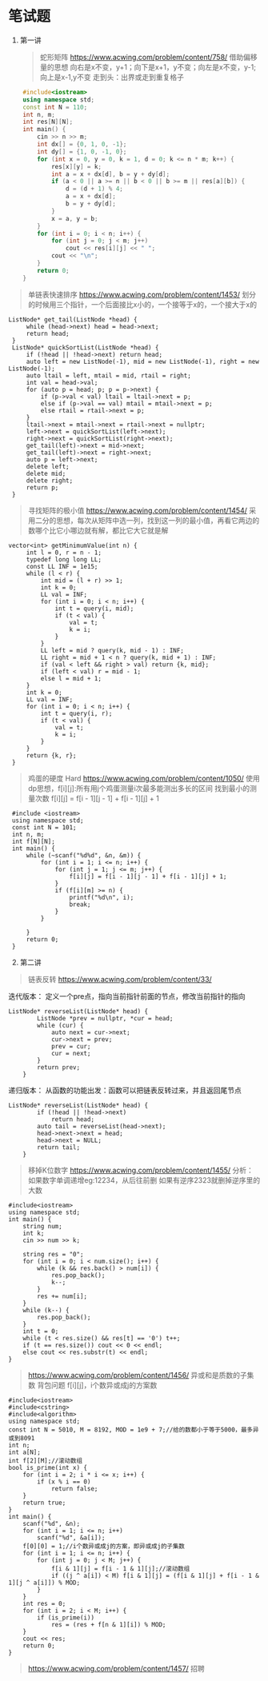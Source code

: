 # 笔试题
1. 第一讲
   > 蛇形矩阵
   > https://www.acwing.com/problem/content/758/
   借助偏移量的思想
   向右是x不变，y+1；向下是x+1，y不变；向左是x不变，y-1;向上是x-1,y不变
   走到头：出界或走到重复格子
```cpp
    #include<iostream>
    using namespace std;
    const int N = 110;
    int n, m;
    int res[N][N];
    int main() {
        cin >> n >> m;
        int dx[] = {0, 1, 0, -1};
        int dy[] = {1, 0, -1, 0};
        for (int x = 0, y = 0, k = 1, d = 0; k <= n * m; k++) {
            res[x][y] = k;
            int a = x + dx[d], b = y + dy[d];
            if (a < 0 || a >= n || b < 0 || b >= m || res[a][b]) {
                d = (d + 1) % 4;
                a = x + dx[d];
                b = y + dy[d];  
            }    
            x = a, y = b;
        }
        for (int i = 0; i < n; i++) {
            for (int j = 0; j < m; j++)
                cout << res[i][j] << " ";
            cout << "\n";
        }
        return 0;
    }
   ```
   > 单链表快速排序
   > https://www.acwing.com/problem/content/1453/
   划分的时候用三个指针，一个后面接比x小的，一个接等于x的，一个接大于x的
   ```
   ListNode* get_tail(ListNode *head) {
        while (head->next) head = head->next;
        return head;
    }
    ListNode* quickSortList(ListNode *head) {
        if (!head || !head->next) return head;
        auto left = new ListNode(-1), mid = new ListNode(-1), right = new ListNode(-1);
        auto ltail = left, mtail = mid, rtail = right;
        int val = head->val;
        for (auto p = head; p; p = p->next) {
            if (p->val < val) ltail = ltail->next = p;
            else if (p->val == val) mtail = mtail->next = p;
            else rtail = rtail->next = p;
        }
        ltail->next = mtail->next = rtail->next = nullptr;
        left->next = quickSortList(left->next);
        right->next = quickSortList(right->next);
        get_tail(left)->next = mid->next;
        get_tail(left)->next = right->next;
        auto p = left->next;
        delete left;
        delete mid;
        delete right;
        return p;
    }
   ```
   > 寻找矩阵的极小值 
   https://www.acwing.com/problem/content/1454/
   采用二分的思想，每次从矩阵中选一列，找到这一列的最小值，再看它两边的数哪个比它小哪边就有解，都比它大它就是解
   ```
   vector<int> getMinimumValue(int n) {
        int l = 0, r = n - 1;
        typedef long long LL;
        const LL INF = 1e15;
        while (l < r) {
            int mid = (l + r) >> 1;
            int k = 0;
            LL val = INF;
            for (int i = 0; i < n; i++) {
                int t = query(i, mid);
                if (t < val) {
                    val = t;
                    k = i;
                }
            }
            LL left = mid ? query(k, mid - 1) : INF;
            LL right = mid + 1 < n ? query(k, mid + 1) : INF;
            if (val < left && right > val) return {k, mid};
            if (left < val) r = mid - 1;
            else l = mid + 1;
        }
        int k = 0;
        LL val = INF;
        for (int i = 0; i < n; i++) {
            int t = query(i, r);
            if (t < val) {
                val = t;
                k = i;
            }
        }
        return {k, r};
    }
   ```
   > 鸡蛋的硬度 Hard
   https://www.acwing.com/problem/content/1050/
   使用dp思想，f[i][j]:所有用j个鸡蛋测量i次最多能测出多长的区间
   找到最小的测量次数
   f[i][j] = f[i - 1][j - 1] + f[i - 1][j] + 1
   ```
    #include <iostream>
    using namespace std;
    const int N = 101;
    int n, m;
    int f[N][N];
    int main() {
        while (~scanf("%d%d", &n, &m)) {
            for (int i = 1; i <= n; i++) {
                for (int j = 1; j <= m; j++) {
                    f[i][j] = f[i - 1][j - 1] + f[i - 1][j] + 1;
                }
                if (f[i][m] >= n) {
                    printf("%d\n", i);
                    break;
                }
            }
        
        }
        return 0;
    }
   ```
2. 第二讲
  > 链表反转
  https://www.acwing.com/problem/content/33/

迭代版本：
定义一个pre点，指向当前指针前面的节点，修改当前指针的指向
```
ListNode* reverseList(ListNode* head) {
        ListNode *prev = nullptr, *cur = head;
        while (cur) {
            auto next = cur->next;
            cur->next = prev;
            prev = cur;
            cur = next;
        }
        return prev;
    }
```
递归版本：
从函数的功能出发：函数可以把链表反转过来，并且返回尾节点
```
ListNode* reverseList(ListNode* head) {
        if (!head || !head->next)
            return head;
        auto tail = reverseList(head->next);
        head->next->next = head;
        head->next = NULL;
        return tail;
    }
```
> 移掉K位数字
> https://www.acwing.com/problem/content/1455/
分析：如果数字单调递增eg:12234，从后往前删
如果有逆序2323就删掉逆序里的大数
```
#include<iostream>
using namespace std;
int main() {
    string num;
    int k;
    cin >> num >> k;
    
    string res = "0";
    for (int i = 0; i < num.size(); i++) {
        while (k && res.back() > num[i]) {
            res.pop_back();
            k--;
        }
        res += num[i];
    }
    while (k--) {
        res.pop_back();
    }
    int t = 0;
    while (t < res.size() && res[t] == '0') t++;
    if (t == res.size()) cout << 0 << endl;
    else cout << res.substr(t) << endl;
}
```

> https://www.acwing.com/problem/content/1456/
> 异或和是质数的子集数
> 背包问题 f[i][j]，i个数异或成j的方案数

```
#include<iostream>
#include<cstring>
#include<algorithm>
using namespace std;
const int N = 5010, M = 8192, MOD = 1e9 + 7;//给的数都小于等于5000，最多异或到8091
int n;
int a[N];
int f[2][M];//滚动数组
bool is_prime(int x) {
    for (int i = 2; i * i <= x; i++) {
        if (x % i == 0) 
            return false;
    }
    return true;
}
int main() {
    scanf("%d", &n);
    for (int i = 1; i <= n; i++)
        scanf("%d", &a[i]);
    f[0][0] = 1;//i个数异或成j的方案，即异或成j的子集数
    for (int i = 1; i <= n; i++) {
        for (int j = 0; j < M; j++) {
            f[i & 1][j] = f[i - 1 & 1][j];//滚动数组
            if ((j ^ a[i]) < M) f[i & 1][j] = (f[i & 1][j] + f[i - 1 & 1][j ^ a[i]]) % MOD;
        }
    }
    int res = 0;
    for (int i = 2; i < M; i++) {
        if (is_prime(i))
            res = (res + f[n & 1][i]) % MOD;
    }
    cout << res;
    return 0;
}
```
> https://www.acwing.com/problem/content/1457/
> 招聘
